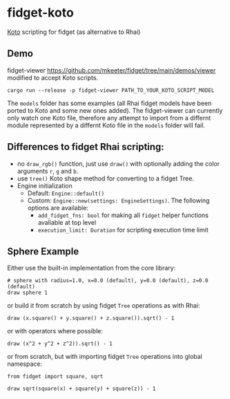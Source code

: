 # fidget-koto
[Koto](https:://koto.dev) scripting for fidget (as alternative to Rhai)

## Demo
fidget-viewer https://github.com/mkeeter/fidget/tree/main/demos/viewer modified to accept Koto scripts.
```Shell
cargo run --release -p fidget-viewer PATH_TO_YOUR_KOTO_SCRIPT_MODEL
```
The `models` folder has some examples (all Rhai fidget models have been ported to Koto and some new ones added). The fidget-viewer can currently only watch one Koto file, therefore any attempt to import from a differnt module represented by a differnt Koto file in the `models` folder will fail.

## Differences to fidget Rhai scripting:
* no `draw_rgb()` function, just use `draw()` with optionally adding the color arguments `r`, `g` and `b`.
* use `tree()` Koto shape method for converting to a fidget Tree.
* Engine initialization
  * Default: `Engine::default()`
  * Custom: `Engine::new(settings: EngineSettings)`. The following options are available:
    * `add_fidget_fns: bool` for making all `fidget` helper functions avaliable at top level
    * `execution_limit: Duration` for scripting execution time limit

## Sphere Example
Either use the built-in implementation from the core library:
```koto
# sphere with radius=1.0, x=0.0 (default), y=0.0 (default), z=0.0 (default)
draw sphere 1
```
or build it from scratch by using fidget `Tree` operations as with Rhai:
```koto
draw (x.square() + y.square() + z.square()).sqrt() - 1
```
or with operators where possible:
```koto
draw (x^2 + y^2 + z^2)).sqrt() - 1
```
or from scratch, but with importing fidget `Tree` operations into global namespace:
```koto
from fidget import square, sqrt

draw sqrt(square(x) + square(y) + square(z)) - 1
```
